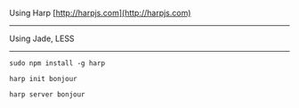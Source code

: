 Using Harp [http://harpjs.com](http://harpjs.com)

---

Using Jade, LESS

---

`sudo npm install -g harp`

`harp init bonjour`

`harp server bonjour`